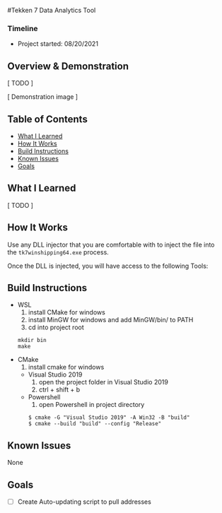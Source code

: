 #Tekken 7 Data Analytics Tool
### Timeline
- Project started: 08/20/2021

## Overview & Demonstration
[ TODO ]

[ Demonstration image ]

## Table of Contents
- [What I Learned](#what-i-learned)
- [How It Works](#how-it-works)
- [Build Instructions](#build-instructions)
- [Known Issues](#known-issues)
- [Goals](#Goals)

## What I Learned
[ TODO ]

## How It Works
Use any DLL injector that you are comfortable with to inject the file into  
the <code>tk7winshipping64.exe</code> process. 

Once the DLL is injected, you will have access to the following Tools:

## Build Instructions
- WSL
    1. install CMake for windows
	2. install MinGW for windows and add MinGW/bin/ to PATH
	3. cd into project root
    ```
	mkdir bin
    make
    ```
- CMake
    1. install cmake for windows
    - Visual Studio 2019
        1. open the project folder in Visual Studio 2019
        2. ctrl + shift + b
    - Powershell
        1. open Powershell in project directory
        ```
        $ cmake -G "Visual Studio 2019" -A Win32 -B "build"
        $ cmake --build "build" --config "Release"
        ```

## Known Issues
None

## Goals
- [ ] Create Auto-updating script to pull addresses
